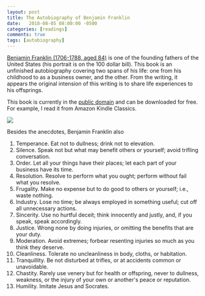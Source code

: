 ```yaml
---
layout: post
title: The Autobiography of Benjamin Franklin
date:   2018-08-05 08:00:00 -0500
categories: [readings]
comments: true
tags: [autobiography]
---
```


[Benjamin Franklin (1706-1788, aged 84)](https://en.wikipedia.org/wiki/Benjamin_Franklin)
is one of the founding fathers of the United States
(his portrait is on the 100 dollar bill).
This book is an unfinished autobiography covering two spans of his life:
one from his childhood to as a business owner, and the other.
From the writing, it appears the original intension of this writing is to share
life experiences to his offsprings.

This book is currently in the [public domain](https://en.wikipedia.org/wiki/Public_domain)
and can be downloaded for free.
For example, I read it from Amazon Kindle Classics.

<a target="_blank"  href="https://www.amazon.com/gp/product/0486290735/ref=as_li_tl?ie=UTF8&camp=1789&creative=9325&creativeASIN=0486290735&linkCode=as2&tag=nosarthur2016-20&linkId=db623e01ed88802dd882a36ebce5e366"><img border="0" src="//ws-na.amazon-adsystem.com/widgets/q?_encoding=UTF8&MarketPlace=US&ASIN=0486290735&ServiceVersion=20070822&ID=AsinImage&WS=1&Format=_SL250_&tag=nosarthur2016-20" ></a><img src="//ir-na.amazon-adsystem.com/e/ir?t=nosarthur2016-20&l=am2&o=1&a=0486290735" width="1" height="1" border="0" alt="" style="border:none !important; margin:0px !important;" />

Besides the anecdotes, Benjamin Franklin also 

1. Temperance. Eat not to dullness; drink not to elevation.
1. Silence. Speak not but what may benefit others or yourself; avoid trifling conversation.
1. Order. Let all your things have their places; let each part of your business have its time.
1. Resolution. Resolve to perform what you ought; perform without fail what you resolve.
1. Frugality. Make no expense but to do good to others or yourself; i.e., waste nothing.
1. Industry. Lose no time; be always employed in something useful; cut off all unnecessary actions.
1. Sincerity. Use no hurtful deceit; think innocently and justly, and, if you speak, speak accordingly.
1. Justice. Wrong none by doing injuries, or omitting the benefits that are your duty.
1. Moderation. Avoid extremes; forbear resenting injuries so much as you think they deserve.
1. Cleanliness. Tolerate no uncleanliness in body, cloths, or habitation.
1. Tranquillity. Be not disturbed at trifles, or at accidents common or unavoidable.
1. Chastity. Rarely use venery but for health or offspring, never to dullness,
   weakness, or the injury of your own or another's peace or reputation.
1. Humility. Imitate Jesus and Socrates.
